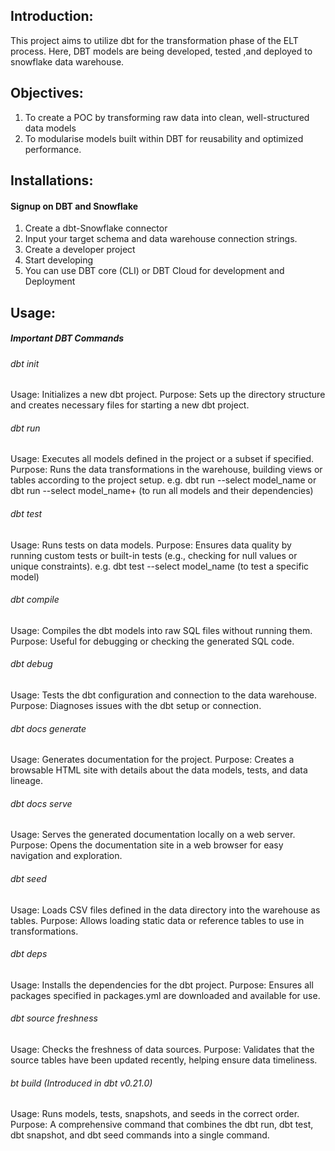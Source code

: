 ## Introduction:
This project aims to utilize dbt for the transformation phase of the ELT process. Here, DBT models are being developed, tested ,and deployed to snowflake data warehouse.
## Objectives:
1. To create a POC by transforming raw data into clean, well-structured data models
2. To modularise models built within DBT for reusability and optimized performance.

## Installations:
#### Signup on DBT and Snowflake
1. Create a dbt-Snowflake connector
2. Input your target schema and data warehouse connection strings.
3. Create a developer project
4. Start developing
5. You can use DBT core (CLI) or DBT Cloud for development and Deployment

## Usage:

##### Important DBT Commands
###### dbt init
Usage: Initializes a new dbt project.
Purpose: Sets up the directory structure and creates necessary files for starting a new dbt project.

###### dbt run
Usage: Executes all models defined in the project or a subset if specified.
Purpose: Runs the data transformations in the warehouse, building views or tables according to the project setup.
e.g. dbt run --select model_name  or dbt run --select model_name+   (to run all models and their dependencies)


###### dbt test
Usage: Runs tests on data models.
Purpose: Ensures data quality by running custom tests or built-in tests (e.g., checking for null values or unique constraints).
e.g. dbt test --select model_name (to test a specific model)

###### dbt compile
Usage: Compiles the dbt models into raw SQL files without running them.
Purpose: Useful for debugging or checking the generated SQL code.

###### dbt debug
Usage: Tests the dbt configuration and connection to the data warehouse.
Purpose: Diagnoses issues with the dbt setup or connection.

###### dbt docs generate
Usage: Generates documentation for the project.
Purpose: Creates a browsable HTML site with details about the data models, tests, and data lineage.

###### dbt docs serve
Usage: Serves the generated documentation locally on a web server.
Purpose: Opens the documentation site in a web browser for easy navigation and exploration.

###### dbt seed
Usage: Loads CSV files defined in the data directory into the warehouse as tables.
Purpose: Allows loading static data or reference tables to use in transformations.

###### dbt deps
Usage: Installs the dependencies for the dbt project.
Purpose: Ensures all packages specified in packages.yml are downloaded and available for use.

###### dbt source freshness
Usage: Checks the freshness of data sources.
Purpose: Validates that the source tables have been updated recently, helping ensure data timeliness.

###### bt build (Introduced in dbt v0.21.0)
Usage: Runs models, tests, snapshots, and seeds in the correct order.
Purpose: A comprehensive command that combines the dbt run, dbt test, dbt snapshot, and dbt seed commands into a single command.


